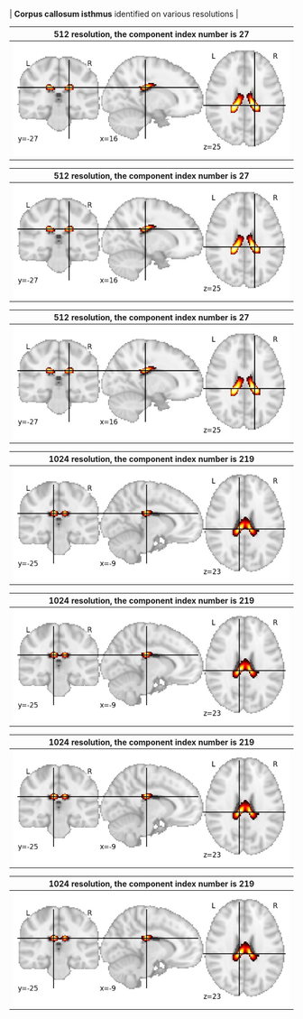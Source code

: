 


| **Corpus callosum isthmus** identified on various resolutions |

| 512 resolution, the component index number is 27|  
|:---:|  
| ![Component 512](../512/final/27.jpg "From component 512: Corpus callosum isthmus") |

| 512 resolution, the component index number is 27|  
|:---:|  
| ![Component 512](../512/final/27.jpg "From component 512: Corpus callosum isthmus") |

| 512 resolution, the component index number is 27|  
|:---:|  
| ![Component 512](../512/final/27.jpg "From component 512: Corpus callosum isthmus") |

| 1024 resolution, the component index number is 219|  
|:---:|  
| ![Component 1024](../1024/final/219.jpg "From component 1024: Corpus callosum isthmus") |

| 1024 resolution, the component index number is 219|  
|:---:|  
| ![Component 1024](../1024/final/219.jpg "From component 1024: Corpus callosum isthmus") |

| 1024 resolution, the component index number is 219|  
|:---:|  
| ![Component 1024](../1024/final/219.jpg "From component 1024: Corpus callosum isthmus") |

| 1024 resolution, the component index number is 219|  
|:---:|  
| ![Component 1024](../1024/final/219.jpg "From component 1024: Corpus callosum isthmus") |
